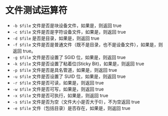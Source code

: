 # 文件测试运算符
- `-b $file` 文件是否是块设备文件，如果是，则返回 true
- `-c $file` 文件是否是字符设备文件，如果是，则返回 true
- `-d $file` 是否是目录，如果是，则返回 true
- `-f $file` 文件是否是普通文件（既不是目录，也不是设备文件），如果是，则返回 true。
- `-g $file` 文件是否设置了 SGID 位，如果是，则返回 true
- `-k $file` 文件是否设置了粘着位(Sticky Bit)，如果是，则返回 true
- `-p $file` 文件是否是具名管道，如果是，则返回 true
- `-u $file` 文件是否设置了 SUID 位，如果是，则返回 true
- `-r $file` 文件是否可读，如果是，则返回 true
- `-w $file` 文件是否可写，如果是，则返回 true
- `-x $file` 文件是否可执行，如果是，则返回 true
- `-s $file` 文件是否为空（文件大小是否大于0），不为空返回 true
- `-e $file` 文件（包括目录）是否存在，如果是，则返回 true